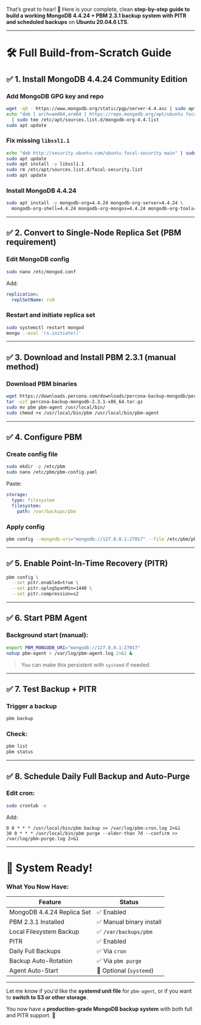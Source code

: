 That’s great to hear! 🎉
Here is your complete, clean **step-by-step guide to build a working MongoDB 4.4.24 + PBM 2.3.1 backup system with PITR and scheduled backups** on **Ubuntu 20.04.6 LTS**.

---

# 🛠️ Full Build-from-Scratch Guide

## ✅ 1. Install MongoDB 4.4.24 Community Edition

### Add MongoDB GPG key and repo

```bash
wget -qO - https://www.mongodb.org/static/pgp/server-4.4.asc | sudo apt-key add -
echo "deb [ arch=amd64,arm64 ] https://repo.mongodb.org/apt/ubuntu focal/mongodb-org/4.4 multiverse" \
  | sudo tee /etc/apt/sources.list.d/mongodb-org-4.4.list
sudo apt update
```

### Fix missing `libssl1.1`

```bash
echo "deb http://security.ubuntu.com/ubuntu focal-security main" | sudo tee /etc/apt/sources.list.d/focal-security.list
sudo apt update
sudo apt install -y libssl1.1
sudo rm /etc/apt/sources.list.d/focal-security.list
sudo apt update
```

### Install MongoDB 4.4.24

```bash
sudo apt install -y mongodb-org=4.4.24 mongodb-org-server=4.4.24 \
  mongodb-org-shell=4.4.24 mongodb-org-mongos=4.4.24 mongodb-org-tools=4.4.24
```

---

## ✅ 2. Convert to Single-Node Replica Set (PBM requirement)

### Edit MongoDB config

```bash
sudo nano /etc/mongod.conf
```

Add:

```yaml
replication:
  replSetName: rs0
```

### Restart and initiate replica set

```bash
sudo systemctl restart mongod
mongo --eval 'rs.initiate()'
```

---

## ✅ 3. Download and Install PBM 2.3.1 (manual method)

### Download PBM binaries

```bash
wget https://downloads.percona.com/downloads/percona-backup-mongodb/percona-backup-mongodb-2.3.1/binary/tarball/percona-backup-mongodb-2.3.1-x86_64.tar.gz
tar -xzf percona-backup-mongodb-2.3.1-x86_64.tar.gz
sudo mv pbm pbm-agent /usr/local/bin/
sudo chmod +x /usr/local/bin/pbm /usr/local/bin/pbm-agent
```

---

## ✅ 4. Configure PBM

### Create config file

```bash
sudo mkdir -p /etc/pbm
sudo nano /etc/pbm/pbm-config.yaml
```

Paste:

```yaml
storage:
  type: filesystem
  filesystem:
    path: /var/backups/pbm
```

### Apply config

```bash
pbm config --mongodb-uri="mongodb://127.0.0.1:27017" --file /etc/pbm/pbm-config.yaml
```

---

## ✅ 5. Enable Point-In-Time Recovery (PITR)

```bash
pbm config \
  --set pitr.enabled=true \
  --set pitr.oplogSpanMin=1440 \
  --set pitr.compression=s2
```

---

## ✅ 6. Start PBM Agent

### Background start (manual):

```bash
export PBM_MONGODB_URI="mongodb://127.0.0.1:27017"
nohup pbm-agent > /var/log/pbm-agent.log 2>&1 &
```

> You can make this persistent with `systemd` if needed.

---

## ✅ 7. Test Backup + PITR

### Trigger a backup

```bash
pbm backup
```

### Check:

```bash
pbm list
pbm status
```

---

## ✅ 8. Schedule Daily Full Backup and Auto-Purge

### Edit cron:

```bash
sudo crontab -e
```

Add:

```cron
0 0 * * * /usr/local/bin/pbm backup >> /var/log/pbm-cron.log 2>&1
30 0 * * * /usr/local/bin/pbm purge --older-than 7d --confirm >> /var/log/pbm-purge.log 2>&1
```

---

# 🎯 System Ready!

### What You Now Have:

| Feature                    | Status                  |
| -------------------------- | ----------------------- |
| MongoDB 4.4.24 Replica Set | ✅ Enabled               |
| PBM 2.3.1 Installed        | ✅ Manual binary install |
| Local Filesystem Backup    | ✅ `/var/backups/pbm`    |
| PITR                       | ✅ Enabled               |
| Daily Full Backups         | ✅ Via `cron`            |
| Backup Auto-Rotation       | ✅ Via `pbm purge`       |
| Agent Auto-Start           | 🔄 Optional (`systemd`) |

---

Let me know if you'd like the **systemd unit file** for `pbm-agent`, or if you want to **switch to S3 or other storage**.

You now have a **production-grade MongoDB backup system** with both full and PITR support. 🚀
